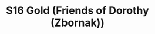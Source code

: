 ---
title: S16 Gold (Friends of Dorothy (Zbornak))
permalink: "/teams/s16-gold"
teamslug: s16-gold
members:
- Samuel Brown - Captain
- Jared Calfee - QB
- Vinnie
- Keaton Fedak
- Paul Guequierre
- Sam Hewitt
- Scott Humberg
- Rek LeCounte
- Joe Lee
- Rocco Levitas
- Brendan McFarland
- Stu Shaginaw
- Brandon Tuell
teamid: 6351
name: S16 Gold (Friends of Dorothy )
color: Friends of Dorothy (Zbornak
division: ''
---